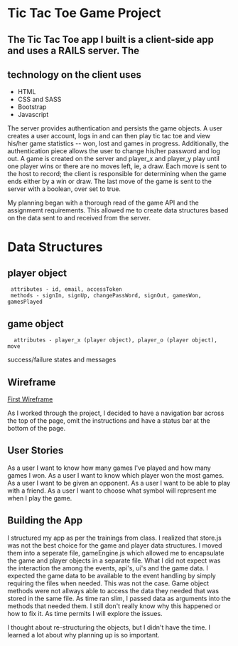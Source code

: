 # Tic Tac Toe Game Project

## The Tic Tac Toe app I built is a client-side app and uses a RAILS server. The
## technology on the client uses

- HTML
- CSS and SASS
- Bootstrap
- Javascript

The server provides authentication and persists the game objects. A user creates
a user account, logs in and can then play tic tac toe and view his/her game statistics --
won, lost and games in progress. Additionally, the authentication piece allows the
user to change his/her password and log out. A game is created on the server and player_x
and player_y play until one player wins or there are no moves left, ie, a draw. Each move is
sent to the host to record; the client is responsible for determining when the game ends
either by a win or draw. The last move of the game is sent to the server with a boolean,
over set to true.

My planning began with a thorough read of the game API and the assignmemt requirements. This
allowed me to create data structures based on the data sent to and received from the server.

# Data Structures

## player object
     attributes - id, email, accessToken
     methods - signIn, signUp, changePassWord, signOut, gamesWon, gamesPlayed
## game object
      attributes - player_x (player object), player_o (player object), move
  success/failure states and messages

## Wireframe

[First Wireframe](http://imgur.com/a/6Ht3d)

As I worked through the project, I decided to have a navigation bar across the top of
the page, omit the instructions and have a status bar at the bottom of the page.

## User Stories

As a user I want to know how many games I've played and how many games I won.
As a user I want to know which player won the most games.
As a user I want to be given an opponent.
As a user I want to be able to play with a friend.
As a user I want to choose what symbol will represent me when I play the game.

## Building the App

I structured my app as per the trainings from class. I realized that store.js was
not the best choice for the game and player data structures. I moved them into a
seperate file, gameEngine.js which allowed me to encapsulate the game and player
objects in a separate file. What I did not expect was the interaction the among
the events, api's, ui's and the game data. I expected the game data to be available
to the event handling by simply requiring the files when needed. This was not the
case. Game object methods were not allways able to access the data they needed that
was stored in the same file. As time ran slim, I passed data as arguments into
the methods that needed them. I still don't really know why this happened or how
to fix it. As time permits I will explore the issues.

I thought about re-structuring the objects, but I didn't have the time. I learned a
lot about why planning up is so important.   
